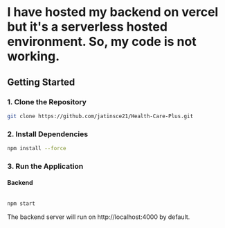 <h1>
  I have hosted my backend on vercel but it's a serverless hosted environment. So, my code is not working.
</h1>


## Getting Started

### 1. Clone the Repository

```bash
git clone https://github.com/jatinsce21/Health-Care-Plus.git
```

### 2. Install Dependencies

```bash
npm install --force
```

### 3. Run the Application

#### Backend

```bash

npm start
```

The backend server will run on http://localhost:4000 by default.













